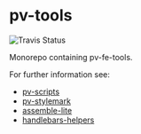# pv-tools

![Travis Status](https://api.travis-ci.com/pro-vision/fe-tools.svg?branch=master)


Monorepo containing pv-fe-tools.

For further information see:

- [pv-scripts](https://github.com/pro-vision/fe-tools/tree/master/packages/pv-scripts)
- [pv-stylemark](https://github.com/pro-vision/fe-tools/tree/master/packages/pv-stylemark)
- [assemble-lite](https://github.com/pro-vision/fe-tools/tree/master/packages/assemble-lite)
- [handlebars-helpers](https://github.com/pro-vision/fe-tools/tree/master/packages/handlebars-helpers)
